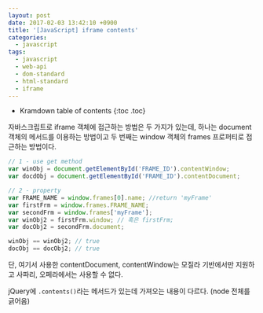 ```yaml
---
layout: post
date: 2017-02-03 13:42:10 +0900
title: '[JavaScript] iframe contents'
categories:
  - javascript
tags:
  - javascript
  - web-api
  - dom-standard
  - html-standard
  - iframe
---
```


* Kramdown table of contents
{:toc .toc}


자바스크립트로 iframe 객체에 접근하는 방법은 두 가지가 있는데, 하나는 document 객체의 메서드를 이용하는 방법이고 두 번째는 window 객체의 frames 프로퍼티로 접근하는 방법이다.

```js
// 1 - use get method
var winObj = document.getElementById('FRAME_ID').contentWindow;
var docdObj = document.getElementById('FRAME_ID').contentDocument;

// 2 - property
var FRAME_NAME = window.frames[0].name; //return 'myFrame'
var firstFrm = window.frames.FRAME_NAME;
var secondFrm = window.frames['myFrame'];
var winObj2 = firstFrm.window; // 혹은 firstFrm;
var docObj2 = secondFrm.document;

winObj == winObj2; // true
docObj == docObj2; // true
```

단, 여기서 사용한 contentDocument, contentWindow는 모질라 기반에서만 지원하고 사파리, 오페라에서는 사용할 수 없다.

jQuery에 `.contents()`라는 메서드가 있는데 가져오는 내용이 다르다. (node 전체를 긁어옴)
